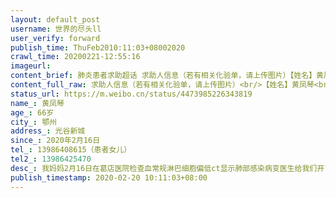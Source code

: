 ```yaml
---
layout: default_post
username: 世界的尽头ll
user_verify: forward
publish_time: ThuFeb2010:11:03+08002020
crawl_time: 20200221-12:55:16
imageurl: 
content_brief: 肺炎患者求助超话 求助人信息（若有相关化验单，请上传图片）【姓名】黄凤琴【年龄】66岁【所在城市】鄂州【所在小区、社区】光谷新城【患病时间】2020年2月16日【联系方式】13986408615（患者女儿）【其他紧急联系人】13986425470【病情描述】我妈妈2月16日在葛店医院检查血常规淋巴细胞 ...全文
content_full_raw: 求助人信息（若有相关化验单，请上传图片）<br/>【姓名】黄凤琴<br/>【年龄】66岁<br/>【所在城市】鄂州<br/>【所在小区、社区】光谷新城<br/>【患病时间】2020年2月16日<br/>【联系方式】13986408615（患者女儿）<br/>【其他紧急联系人】13986425470<br/>【病情描述】我妈妈2月16日在葛店医院检查血常规淋巴细胞偏低ct显示肺部感染病变医生给我们开了单子去宾馆隔离我的单子是确诊患者密切接触者我妈妈第二天做了咽拭子至今也不知道结果现在妈妈每天往返于医院和宾馆打针吃药中间发热和拉肚子医生给了退烧药和止泻药妈妈现在精神状态越来越差希望尽快得到市医院的收治
status_url: https://m.weibo.cn/status/4473985226343819
name_: 黄凤琴
age_: 66岁
city_: 鄂州
address_: 光谷新城
since_: 2020年2月16日
tel_: 13986408615（患者女儿）
tel2_: 13986425470
desc_: 我妈妈2月16日在葛店医院检查血常规淋巴细胞偏低ct显示肺部感染病变医生给我们开了单子去宾馆隔离我的单子是确诊患者密切接触者我妈妈第二天做了咽拭子至今也不知道结果现在妈妈每天往返于医院和宾馆打针吃药中间发热和拉肚子医生给了退烧药和止泻药妈妈现在精神状态越来越差希望尽快得到市医院的收治
publish_timestamp: 2020-02-20 10:11:03+08:00
---
```

